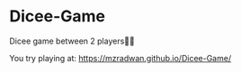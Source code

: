 # Dicee-Game
Dicee game between 2 players🎲🎲

You try playing at:
https://mzradwan.github.io/Dicee-Game/
